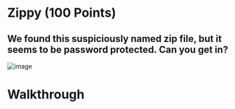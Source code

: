 # Zippy (100 Points)
## We found this suspiciously named zip file, but it seems to be password protected. Can you get in?
![image](https://user-images.githubusercontent.com/99063625/157493642-f139ea05-8ced-46b4-8e5e-86dffc5b347d.png)

# Walkthrough
